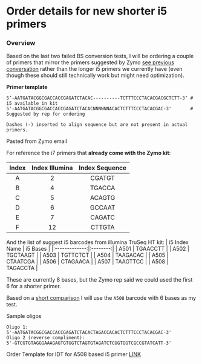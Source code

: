 # Order details for new shorter i5 primers 

### Overview

Based on the last two failed BS conversion tests, I will be ordering a couple of primers that mirror the primers suggested by Zymo [see previous conversation]() rather than the longer i5 primers we currently have (even though these should still technically work but might need optimization).

**Primer template** 
```
5’-AATGATACGGCGACCACCGAGATCTACAC----------TCTTTCCCTACACGACGCTCTT-3’ # i5 available in kit
5'-AATGATACGGCGACCACCGAGATCTACACNNNNNNACACTCTTTCCCTACACGAC-3'       # Suggested by rep for ordering

Dashes (-) inserted to align sequence but are not present in actual primers.

``` 
Pasted from Zymo email

For reference the i7 primers that **already come with the Zymo kit**:

| Index | Index Illumina | Index Sequence |
|:-----:|:--------------:|:--------------:|
| A | 2 | CGATGT |
| B | 4 | TGACCA |
| C | 5 | ACAGTG |
| D | 6 | GCCAAT |
| E | 7 | CAGATC |
| F | 12 | CTTGTA |

And the list of suggest i5 barcodes from illumina TruSeq HT kit:
| i5 Index Name | i5 Bases |
|:-------------:|:--------:|
| A501 | TGAACCTT |
| A502 | TGCTAAGT |
| A503 | TGTTCTCT |
| A504 | TAAGACAC |
| A505 | CTAATCGA |
| A506 | CTAGAACA |
| A507 | TAAGTTCC |
| A508 | TAGACCTA |

These are currently 8 bases, but the Zymo rep said we could used the first 6 for a shorter primer.

Based on a [short comparison](https://docs.google.com/spreadsheets/d/11MV5KLuCR5RvFRHDP_nClV57Vo_q64rImCUX1rksYGc/edit#gid=0) I will use the `A508` barcode with 6 bases as my test. 

Sample oligos
```
Oligo 1:
5'-AATGATACGGCGACCACCGAGATCTACACTAGACCACACTCTTTCCCTACACGAC-3'
Oligo 2 (reverse compliment): 
5'-GTCGTGTAGGGAAAGAGTGTGGTCTAGTGTAGATCTCGGTGGTCGCCGTATCATT-3'
````

Order Template for IDT for A508 based i5 primer [LINK]()


